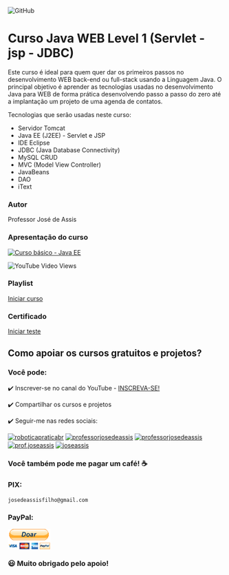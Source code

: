 ![GitHub](https://img.shields.io/github/license/professorjosedeassis/javaEE)
# Curso Java WEB Level 1 (Servlet - jsp - JDBC)
Este curso é ideal para quem quer dar os primeiros passos no desenvolvimento WEB back-end ou full-stack usando a Linguagem Java. O principal objetivo é aprender as tecnologias usadas no desenvolvimento Java para WEB de forma prática desenvolvendo passo a passo do zero até a implantação um projeto de uma agenda de contatos.

Tecnologias que serão usadas neste curso:
* Servidor Tomcat
* Java EE (J2EE) - Servlet e JSP
* IDE Eclipse
* JDBC (Java Database Connectivity)
* MySQL CRUD
* MVC (Model View Controller)
* JavaBeans
* DAO
* iText
### Autor
Professor José de Assis
### Apresentação do curso
[![Curso básico - Java EE](http://img.youtube.com/vi/7VgWAxEkv_U/0.jpg)](https://youtu.be/7VgWAxEkv_U "Assistir no YouTube")

![YouTube Video Views](https://img.shields.io/youtube/views/7VgWAxEkv_U?style=social)
### Playlist
[Iniciar curso](https://www.youtube.com/playlist?list=PLbEOwbQR9lqz9AnwhrrOLz9cz1-TxoiUg)
### Certificado
[Iniciar teste](https://forms.gle/Dv8XcgBeFNDP1EUo6)
## Como apoiar os cursos gratuitos e projetos?
### Você pode:
:heavy_check_mark: Inscrever-se no canal do YouTube - [INSCREVA-SE!](https://www.youtube.com/c/RoboticapraticaBr/?sub_confirmation=1)

:heavy_check_mark: Compartilhar os cursos e projetos

:heavy_check_mark: Seguir-me nas redes sociais:
<p align="left">
<a href="https://www.youtube.com/c/roboticapraticabr" target="blank"><img align="center" src="https://raw.githubusercontent.com/rahuldkjain/github-profile-readme-generator/master/src/images/icons/Social/youtube.svg" alt="roboticapraticabr" height="30" width="40" /></a>
<a href="https://linkedin.com/in/professorjosedeassis" target="blank"><img align="center" src="https://raw.githubusercontent.com/rahuldkjain/github-profile-readme-generator/master/src/images/icons/Social/linked-in-alt.svg" alt="professorjosedeassis" height="30" width="40" /></a>
<a href="https://fb.com/professorjosedeassis" target="blank"><img align="center" src="https://raw.githubusercontent.com/rahuldkjain/github-profile-readme-generator/master/src/images/icons/Social/facebook.svg" alt="professorjosedeassis" height="30" width="40" /></a>
<a href="https://instagram.com/prof.joseassis" target="blank"><img align="center" src="https://raw.githubusercontent.com/rahuldkjain/github-profile-readme-generator/master/src/images/icons/Social/instagram.svg" alt="prof.joseassis" height="30" width="40" /></a>
<a href="https://twitter.com/joseassis" target="blank"><img align="center" src="https://raw.githubusercontent.com/rahuldkjain/github-profile-readme-generator/master/src/images/icons/Social/twitter.svg" alt="joseassis" height="30" width="40" /></a>
</p>

### Você também pode me pagar um café! ☕

### PIX:
` josedeassisfilho@gmail.com `
### PayPal:
<p align="left">
<a href="https://www.paypal.com/donate?business=SGD8GH9PHZFY4&item_name=Professor+Jos%C3%A9+de+Assis&currency_code=BRL" target="blank"><img align="center" src="https://github.com/professorjosedeassis/joseassis/blob/main/img/paypal.gif?raw=true" alt="paypal" /></a>
</p>

### :smiley: Muito obrigado pelo apoio!
